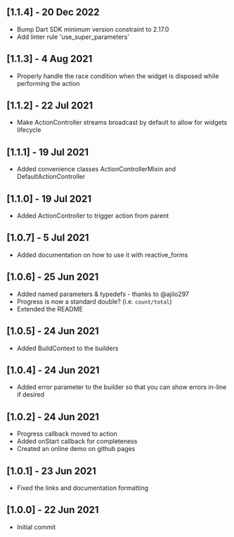 ## [1.1.4] - 20 Dec 2022
* Bump Dart SDK minimum version constraint to 2.17.0
* Add linter rule 'use_super_parameters'

## [1.1.3] - 4 Aug 2021
* Properly handle the race condition when the widget is disposed while performing the action

## [1.1.2] - 22 Jul 2021
* Make ActionController streams broadcast by default to allow for widgets lifecycle

## [1.1.1] - 19 Jul 2021
* Added convenience classes ActionControllerMixin and DefaultActionController

## [1.1.0] - 19 Jul 2021
* Added ActionController to trigger action from parent

## [1.0.7] - 5 Jul 2021
* Added documentation on how to use it with reactive_forms

## [1.0.6] - 25 Jun 2021

* Added named parameters & typedefs - thanks to @ajilo297
* Progress is now a standard double? (i.e. `count/total`)
* Extended the README

## [1.0.5] - 24 Jun 2021

* Added BuildContext to the builders

## [1.0.4] - 24 Jun 2021

* Added error parameter to the builder so that you can show errors in-line if desired

## [1.0.2] - 24 Jun 2021

* Progress callback moved to action
* Added onStart callback for completeness
* Created an online demo on github pages

## [1.0.1] - 23 Jun 2021

* Fixed the links and documentation formatting

## [1.0.0] - 22 Jun 2021

* Initial commit
